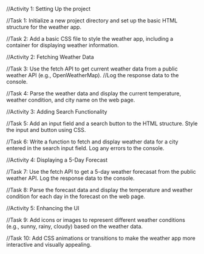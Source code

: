 //Activity 1: Setting Up the project

//Task 1: Initialize a new project directory and set up the basic HTML structure for the weather app.

//Task 2: Add a basic CSS file to style the weather app, including a container for displaying weather information.

//Activity 2: Fetching Weather Data

//Task 3: Use the fetch API to get current weather data from a public weather API (e.g., OpenWeatherMap).
//Log the response data to the console.

//Task 4: Parse the weather data and display the current temperature, weather condition, and city name on the web page.

//Activity 3: Adding Search Functionality

//Task 5: Add an input field and a search button to the HTML structure. Style the input and button using CSS.

//Task 6: Write a function to fetch and display weather data for a city entered in the search input field. Log any errors to the console.

//Activity 4: Displaying a 5-Day Forecast

//Task 7: Use the fetch API to get a 5-day weather forecasat from the public weather API. Log the response data to the console.

//Task 8: Parse the forecast data and display the temperature and weather condition for each day in the forecast on the web page.

//Activity 5: Enhancing the UI

//Task 9: Add icons or images to represent different weather conditions (e.g., sunny, rainy, cloudy) based on the weather data.

//Task 10: Add CSS animations or transitions to make the weather app more interactive and visually appealing.